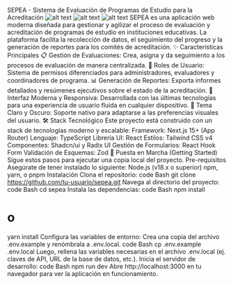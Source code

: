 
SEPEA - Sistema de Evaluación de Programas de Estudio para la Acreditación
![alt text](https://img.shields.io/badge/License-MIT-blue.svg)
![alt text](https://img.shields.io/badge/tech-Next.js-black?logo=next.js)
![alt text](https://img.shields.io/badge/styling-TailwindCSS-38B2AC?logo=tailwind-css)
SEPEA es una aplicación web moderna diseñada para gestionar y agilizar el proceso de evaluación y acreditación de programas de estudio en instituciones educativas. La plataforma facilita la recolección de datos, el seguimiento del progreso y la generación de reportes para los comités de acreditación.
✨ Características Principales
📋 Gestión de Evaluaciones: Crea, asigna y da seguimiento a los procesos de evaluación de manera centralizada.
👥 Roles de Usuario: Sistema de permisos diferenciados para administradores, evaluadores y coordinadores de programa.
📊 Generación de Reportes: Exporta informes detallados y resúmenes ejecutivos sobre el estado de la acreditación.
🎨 Interfaz Moderna y Responsiva: Desarrollada con las últimas tecnologías para una experiencia de usuario fluida en cualquier dispositivo.
🌙 Tema Claro y Oscuro: Soporte nativo para adaptarse a las preferencias visuales del usuario.
🛠️ Stack Tecnológico
Este proyecto está construido con un stack de tecnologías moderno y escalable:
Framework: Next.js 15+ (App Router)
Lenguaje: TypeScript
Librería UI: React
Estilos: Tailwind CSS v4
Componentes: Shadcn/ui y Radix UI
Gestión de Formularios: React Hook Form
Validación de Esquemas: Zod
🚀 Puesta en Marcha (Getting Started)
Sigue estos pasos para ejecutar una copia local del proyecto.
Pre-requisitos
Asegúrate de tener instalado lo siguiente:
Node.js (v18.x o superior)
npm, yarn, o pnpm
Instalación
Clona el repositorio:
code
Bash
git clone https://github.com/tu-usuario/sepea.git
Navega al directorio del proyecto:
code
Bash
cd sepea
Instala las dependencias:
code
Bash
npm install
# o
yarn install
Configura las variables de entorno:
Crea una copia del archivo .env.example y renómbrala a .env.local.
code
Bash
cp .env.example .env.local
Luego, rellena las variables necesarias en el archivo .env.local (ej. claves de API, URL de la base de datos, etc.).
Inicia el servidor de desarrollo:
code
Bash
npm run dev
Abre http://localhost:3000 en tu navegador para ver la aplicación en funcionamiento.
